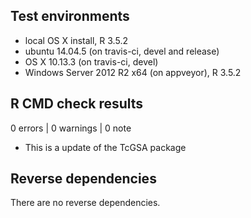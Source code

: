 ## Test environments
* local OS X install, R 3.5.2
* ubuntu 14.04.5 (on travis-ci, devel and release)
* OS X 10.13.3 (on travis-ci, devel)
* Windows Server 2012 R2 x64 (on appveyor), R 3.5.2

## R CMD check results

0 errors | 0 warnings | 0 note

* This is a update of the TcGSA package


## Reverse dependencies

There are no reverse dependencies.
